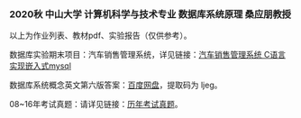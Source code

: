 ### 2020秋 中山大学 计算机科学与技术专业 数据库系统原理 桑应朋教授

以上为作业列表、教材pdf、实验报告（仅供参考）。

数据库实验期末项目：汽车销售管理系统，详见链接：[汽车销售管理系统 C语言实现嵌入式mysql](https://github.com/SleepingMonster/Car-Sales-Management-System)

数据库系统概念英文第六版答案：[百度网盘](https://pan.baidu.com/s/1T5dJDKOBFfQOe_Bb0QeJVA)，提取码为 ljeg。

08~16年考试真题：请详见链接：[历年考试真题](https://github.com/Ernie1/SYSU-Exam/tree/master/%E6%95%B0%E6%8D%AE%E5%BA%93%E7%B3%BB%E7%BB%9F%E5%8E%9F%E7%90%86)。
